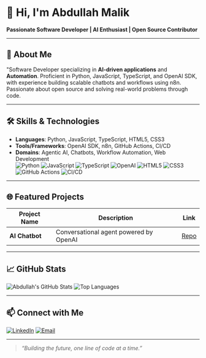 
# 👋 Hi, I'm Abdullah Malik

**Passionate Software Developer | AI Enthusiast | Open Source Contributor**

---

## 🚀 About Me

"Software Developer specializing in **AI-driven applications** and **Automation**. Proficient in Python, JavaScript, TypeScript, and OpenAI SDK, with experience building scalable chatbots and workflows using n8n. Passionate about open source and solving real-world problems through code. 

---

## 🛠️ Skills & Technologies
- **Languages**: Python, JavaScript, TypeScript, HTML5, CSS3
- **Tools/Frameworks**: OpenAI SDK, n8n, GitHub Actions, CI/CD
- **Domains**: Agentic AI, Chatbots, Workflow Automation, Web Development<br>
![Python](https://img.shields.io/badge/-Python-blue?style=flat-square&logo=python) 
![JavaScript](https://img.shields.io/badge/-JavaScript-yellow?style=flat-square&logo=javascript)
![TypeScript](https://img.shields.io/badge/-TypeScript-blue?style=flat-square&logo=typescript)
![OpenAI](https://img.shields.io/badge/-OpenAI-23213c?style=flat-square&logo=openai)
![HTML5](https://img.shields.io/badge/-HTML5-orange?style=flat-square&logo=html5)
![CSS3](https://img.shields.io/badge/-CSS3-blue?style=flat-square&logo=css3)
![GitHub Actions](https://img.shields.io/badge/-GitHub_Actions-2088FF?style=flat-square&logo=github-actions)
![CI/CD](https://img.shields.io/badge/-CI/CD-informational?style=flat-square)

---

## 🌐 Featured Projects

| Project Name          | Description                              | Link                                                         |
|-----------------------|------------------------------------------|--------------------------------------------------------------|
| **AI Chatbot**        | Conversational agent powered by OpenAI    | [Repo](https://github.com/AbdullahMalik17/)        
---

## 📈 GitHub Stats

![Abdullah's GitHub Stats](https://github-readme-stats.vercel.app/api?username=AbdullahMalik17&show_icons=true&theme=radical)
![Top Languages](https://github-readme-stats.vercel.app/api/top-langs/?username=AbdullahMalik17&layout=compact&theme=radical)

---



## 📫 Connect with Me

[![LinkedIn](https://img.shields.io/badge/-LinkedIn-blue?style=flat-square&logo=linkedin)](www.linkedin.com/in/muhammad-abdullah-athar)
[![Email](https://img.shields.io/badge/-Email-red?style=flat-square&logo=gmail)](mailto:muhammadabdullah51700@gmail.com)

---

> _“Building the future, one line of code at a time.”_



<!--
**AbdullahMalik17/AbdullahMalik17** is a ✨ _special_ ✨ repository because its `README.md` (this file) appears on your GitHub profile.

Here are some ideas to get you started:

- 🔭 I’m currently working on ...
- 🌱 I’m currently learning ...
- 👯 I’m looking to collaborate on ...
- 🤔 I’m looking for help with ...
- 💬 Ask me about ...
- 📫 How to reach me: ...
- 😄 Pronouns: ...
- ⚡ Fun fact: ...
-->
